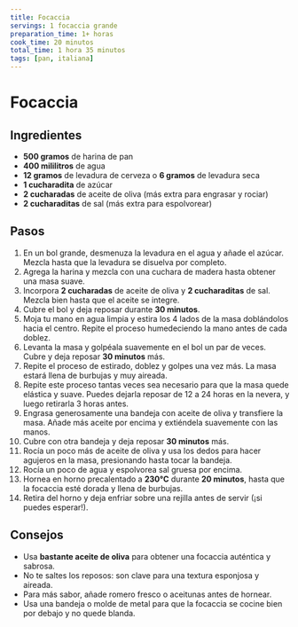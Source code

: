 ```yaml
---
title: Focaccia
servings: 1 focaccia grande
preparation_time: 1+ horas
cook_time: 20 minutos
total_time: 1 hora 35 minutos
tags: [pan, italiana]
---
```


# Focaccia

## Ingredientes

- **500 gramos** de harina de pan
- **400 mililitros** de agua
- **12 gramos** de levadura de cerveza o **6 gramos** de levadura seca
- **1 cucharadita** de azúcar
- **2 cucharadas** de aceite de oliva (más extra para engrasar y rociar)
- **2 cucharaditas** de sal (más extra para espolvorear)

## Pasos

1. En un bol grande, desmenuza la levadura en el agua y añade el azúcar. Mezcla hasta que la levadura se disuelva por completo.
2. Agrega la harina y mezcla con una cuchara de madera hasta obtener una masa suave.
3. Incorpora **2 cucharadas** de aceite de oliva y **2 cucharaditas** de sal. Mezcla bien hasta que el aceite se integre.
4. Cubre el bol y deja reposar durante **30 minutos**.
5. Moja tu mano en agua limpia y estira los 4 lados de la masa doblándolos hacia el centro. Repite el proceso humedeciendo la mano antes de cada doblez.
6. Levanta la masa y golpéala suavemente en el bol un par de veces. Cubre y deja reposar **30 minutos** más.
7. Repite el proceso de estirado, doblez y golpes una vez más. La masa estará llena de burbujas y muy aireada.
8. Repite este proceso tantas veces sea necesario para que la masa quede elástica y suave. Puedes dejarla reposar de 12 a 24 horas en la nevera, y luego retirarla 3 horas antes.
9. Engrasa generosamente una bandeja con aceite de oliva y transfiere la masa. Añade más aceite por encima y extiéndela suavemente con las manos.
10. Cubre con otra bandeja y deja reposar **30 minutos** más.
11. Rocía un poco más de aceite de oliva y usa los dedos para hacer agujeros en la masa, presionando hasta tocar la bandeja.
12. Rocía un poco de agua y espolvorea sal gruesa por encima.
13. Hornea en horno precalentado a **230°C** durante **20 minutos**, hasta que la focaccia esté dorada y llena de burbujas.
14. Retira del horno y deja enfriar sobre una rejilla antes de servir (¡si puedes esperar!).

## Consejos

- Usa **bastante aceite de oliva** para obtener una focaccia auténtica y sabrosa.
- No te saltes los reposos: son clave para una textura esponjosa y aireada.
- Para más sabor, añade romero fresco o aceitunas antes de hornear.
- Usa una bandeja o molde de metal para que la focaccia se cocine bien por debajo y no quede blanda.

